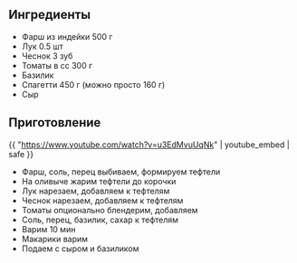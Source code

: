 ## Ингредиенты

- Фарш из индейки 500 г
- Лук 0.5 шт
- Чеснок 3 зуб
- Томаты в сс 300 г
- Базилик
- Спагетти 450 г (можно просто 160 г)
- Сыр

## Приготовление

{{ "https://www.youtube.com/watch?v=u3EdMvuUqNk" | youtube_embed | safe }}

- Фарш, соль, перец выбиваем, формируем тефтели
- На оливыче жарим тефтели до корочки
- Лук нарезаем, добавляем к тефтелям
- Чеснок нарезаем, добавляем к тефтелям
- Томаты опционально блендерим, добавляем
- Соль, перец, базилик, сахар к тефтелям
- Варим 10 мин
- Макарики варим 
- Подаем с сыром и базиликом